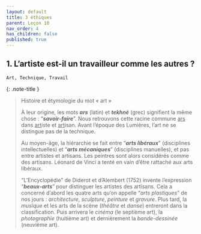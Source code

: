 ```yaml
---
layout: default
title: 3 éthiques
parent: Leçon 10
nav_order: 4
has_children: false
published: true
---
```


## 1. L’artiste est-il un travailleur comme les autres ?

`Art, Technique, Travail`

{: .note-title }
> Histoire et étymologie du mot « art »
>
> À leur origine, les mots ***ars*** (latin) et ***tekhnè*** (grec) signifient la même chose : “***savoir-faire***”. Nous retrouvons cette racine commune <u>ars</u> dans <u>art</u>iste et <u>art</u>isan. Avant l’époque des Lumières, l’art ne se distingue pas de la technique. 
> 
> Au moyen-âge, la hiérarchie se fait entre “***arts libéraux***” (disciplines intellectuelles) et “***arts mécaniques***” (disciplines manuelles), et pas entre artistes et artisans. Les peintres sont alors considérés comme des artisans. Léonard de Vinci a tenté en vain d’être rattaché aux arts libéraux.   
> 
> “L’Encyclopédie” de Diderot et d’Alembert (1752) invente l’expression “***beaux-arts***” pour distinguer les artistes des artisans. Cela a concerné d’abord les quatre arts qu’on appelle “*arts plastiques*” de nos jours : *architecture*, *sculpture*, *peinture* et *gravure*. Plus tard, la *musique* et les arts de la scène (*théâtre* et *danse*) entreront dans la classification. Puis arrivera le *cinéma* (le septième art), la *photographie* (huitième art) et dernièrement la *bande-dessinée* (neuvième art).
